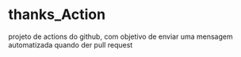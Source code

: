 # thanks_Action
projeto de actions do github, com objetivo de enviar uma mensagem automatizada quando der pull request
